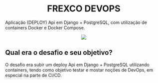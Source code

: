 <h1 align="center"> FREXCO DEVOPS</h1> 
                  Aplicação (DEPLOY) Api em Django + PostgreSQL, com utilização de containers Docker e Docker Compose.

<p align="center"> <img src=".github/imgDocker.png" /> </p>

## Qual era o desafio e seu objetivo?
O  desafio era subir um deploy Api em Django + PostgreSQL utilizando containers, tendo como objetivo testar e mostar noções de DevOps, em especial na parte de CI/CD.
